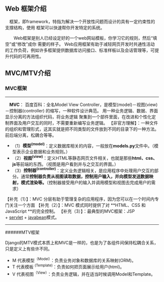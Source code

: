 Web 框架介绍
----
　框架，即framework，特指为解决一个开放性问题而设计的具有一定约束性的支撑结构，使用 框架可以快速帮你开发特定的系统。
 
　　Web框架是别人已经设定好的一个web网站模板，你学习它的规则，然后“填空”或“修改”成你 需要的样子。
Web应用框架有助于减轻网页开发时共通性活动的工作负荷，例如许多框架提供数据库访问接口、标准样板以及会话管理等，可提升代码的可再用性。

MVC/MTV介绍
---
### MVC框架
---
　**MVC**：
百度百科：全名Model View Controller，是模型(model)－视图(view)－控制器(controller) 的缩写，一种软件设计典范。
用一种业务逻辑、数据、界面显示分离的方法组织代码，将业务逻辑 聚集到一个部件里面，在改进和个性化定制界面及用户交互的同时，不需要重新编写业务逻辑。
【非官方理解】：一种文件的组织和管理形式，这其实就是把不同类型的文件放到不同的目录下的一种方法。前后端分离，松耦合等等。　
- （1）**模型<sup>(model)</sup>**：定义数据库相关的内容，一般放在**models.py**文件中。（模型表示企业数据和业务规则。）
- （2）**视图<sup>(view)</sup>**：定义HTML等静态网页文件相关，也就是那些**html、css、js**等前端的东西。（视图是用户看到并与之交互的界面。）
- （3）**控制器<sup>(controller)</sup>**：定义业务逻辑相关，是应用程序中处理用户交互的部分。通常**控制器负责从视图读取数据，控制用户输入，并向模型发送数据映射，模式渲染等。**（控制器接受用户的输入并调用模型和视图去完成用户的需求）

【补充（1）】：MVC 分层有助于管理复杂的应用程序，因为您可以在一个时间内专门关注一个方面
【补充（2）】：MVC 模式同时提供了对 **HTML、CSS 和 JavaScript **的完全控制。
【补充（3）】：最典型的MVC框架：JSP + [servlet](https://baike.baidu.com/item/servlet) + [javabean](https://baike.baidu.com/item/javabean)模式。

---

######MTV框架

Django的MTV模式本质上和MVC是一样的，也是为了各组件间保持松耦合关系，只是定义上有些许不同。

- M 代表模型<sup>（Model）</sup>：负责业务对象和数据库的关系映射(ORM)。
- T 代表模板 <sup>(Template)</sup>：负责如何把页面展示给用户(html)。
- V 代表视图<sup>（View）</sup>：负责业务逻辑，并在适当时候调用Model和Template。



